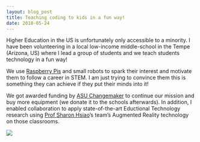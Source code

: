 ```yaml
---
layout: blog_post
title: Teaching coding to kids in a fun way!
date: 2018-05-24
---
```


Higher Education in the US is unfortunately only accessible to a minority. I have been volunteering in a local low-income middle-school in the Tempe (Arizona, US) where I lead a group of students and we teach students technology in a fun way! 

We use [Raspberry Pis][pi] and small robots to spark their interest and motivate them to follow a career in STEM. I am just trying to convince them this is something they can achieve if they put their minds into it! 

We got awarded funding by [ASU Changemaker][changemaker] to continue our mission and buy more equipment (we donate it to the schools afterwards). In addition, I enabled collaboration to apply state-of-the-art Eductional Technology research using [Prof Sharon Hsiao][sharon]’s team’s Augmented Reality technology on those classrooms.

[pi]: https://www.raspberrypi.org/
[changemaker]: https://changemaker.asu.edu/
[sharon]: http://www.public.asu.edu/~ihsiao1/

<img class="post-image-bottom" src="{{ site.baseurl }}/images/school.jpg" />